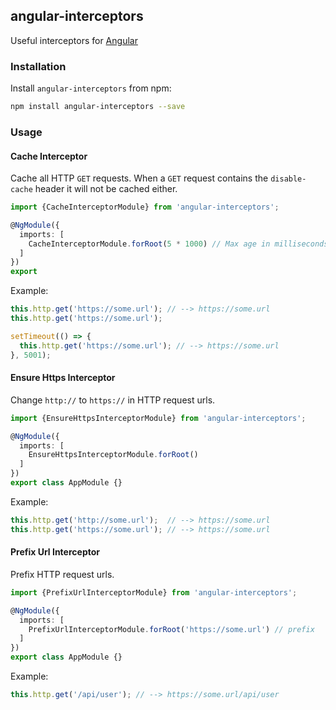 ## angular-interceptors
Useful interceptors for [Angular](https://github.com/angular/angular)

### Installation
Install `angular-interceptors` from npm:
```bash
npm install angular-interceptors --save
```

### Usage

#### Cache Interceptor
Cache all HTTP `GET` requests.
When a `GET` request contains the `disable-cache` header it will not be cached either.

```typescript
import {CacheInterceptorModule} from 'angular-interceptors';

@NgModule({
  imports: [
    CacheInterceptorModule.forRoot(5 * 1000) // Max age in milliseconds. In this case 5 seconds.
  ]
})
export
```

Example:
```typescript
this.http.get('https://some.url'); // --> https://some.url
this.http.get('https://some.url');

setTimeout(() => { 
  this.http.get('https://some.url'); // --> https://some.url
}, 5001);
```



#### Ensure Https Interceptor
Change `http://` to `https://` in HTTP request urls.

```typescript
import {EnsureHttpsInterceptorModule} from 'angular-interceptors';

@NgModule({
  imports: [
    EnsureHttpsInterceptorModule.forRoot()
  ]
})
export class AppModule {}
```

Example:
```typescript
this.http.get('http://some.url');  // --> https://some.url
this.http.get('https://some.url'); // --> https://some.url
```



#### Prefix Url Interceptor
Prefix HTTP request urls.

```typescript
import {PrefixUrlInterceptorModule} from 'angular-interceptors';

@NgModule({
  imports: [
    PrefixUrlInterceptorModule.forRoot('https://some.url') // prefix
  ]
})
export class AppModule {}
```

Example:
```typescript
this.http.get('/api/user'); // --> https://some.url/api/user
```
